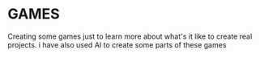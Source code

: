 # GAMES
Creating some games just to learn more about what's it like to create real projects.
i have also used AI to create some parts of these games
